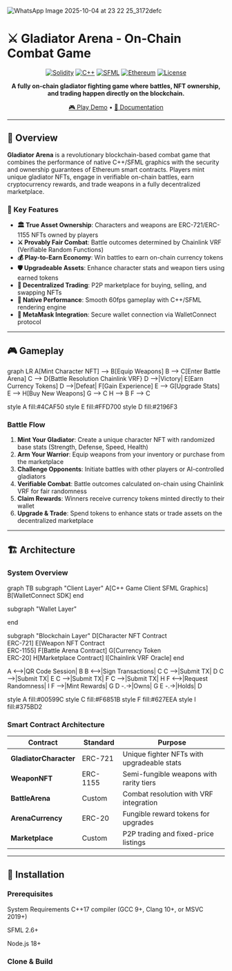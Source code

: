 ![WhatsApp Image 2025-10-04 at 23 22 25_3172defc](https://github.com/user-attachments/assets/821cffc0-fa6b-46e6-b90d-8deccbba31cf)

# ⚔️ Gladiator Arena - On-Chain Combat Game

<div align="center">

[![Solidity](https://img.shields.io/badge/Solidity-0.8.20-363636?style=for-the-badge&logo=solidity)](https://soliditylang.org/)
[![C++](https://img.shields.io/badge/C++-17-00599C?style=for-the-badge&logo=cplusplus)](https://isocpp.org/)
[![SFML](https://img.shields.io/badge/SFML-2.6-8CC445?style=for-the-badge&logo=sfml)](https://www.sfml-dev.org/)
[![Ethereum](https://img.shields.io/badge/Ethereum-3C3C3D?style=for-the-badge&logo=ethereum)](https://ethereum.org/)
[![License](https://img.shields.io/badge/License-MIT-yellow.svg?style=for-the-badge)](LICENSE)

**A fully on-chain gladiator fighting game where battles, NFT ownership, and trading happen directly on the blockchain.**

[🎮 Play Demo]([#installation](https://drive.google.com/file/d/1rZs6O1J-gPd5GS4QHuYRJ14zMaHlMJPY/view?usp=sharing)) • [📖 Documentation]([#documentation](https://drive.google.com/file/d/16PswiVje0G_eJIBWfSSS1bRE25wuJjk9/view?usp=sharing))

</div>

---

## 🌟 Overview

**Gladiator Arena** is a revolutionary blockchain-based combat game that combines the performance of native C++/SFML graphics with the security and ownership guarantees of Ethereum smart contracts. Players mint unique gladiator NFTs, engage in verifiable on-chain battles, earn cryptocurrency rewards, and trade weapons in a fully decentralized marketplace.

### 🎯 Key Features

- **🏛️ True Asset Ownership**: Characters and weapons are ERC-721/ERC-1155 NFTs owned by players
- **⚔️ Provably Fair Combat**: Battle outcomes determined by Chainlink VRF (Verifiable Random Functions)
- **💰 Play-to-Earn Economy**: Win battles to earn on-chain currency tokens
- **🛡️ Upgradeable Assets**: Enhance character stats and weapon tiers using earned tokens
- **🤝 Decentralized Trading**: P2P marketplace for buying, selling, and swapping NFTs
- **🎨 Native Performance**: Smooth 60fps gameplay with C++/SFML rendering engine
- **🔐 MetaMask Integration**: Secure wallet connection via WalletConnect protocol

---

## 🎮 Gameplay
graph LR
A[Mint Character NFT] --> B[Equip Weapons]
B --> C[Enter Battle Arena]
C --> D{Battle Resolution
Chainlink VRF}
D -->|Victory| E[Earn Currency Tokens]
D -->|Defeat| F[Gain Experience]
E --> G[Upgrade Stats]
E --> H[Buy New Weapons]
G --> C
H --> B
F --> C

style A fill:#4CAF50
style E fill:#FFD700
style D fill:#2196F3


### Battle Flow

1. **Mint Your Gladiator**: Create a unique character NFT with randomized base stats (Strength, Defense, Speed, Health)
2. **Arm Your Warrior**: Equip weapons from your inventory or purchase from the marketplace
3. **Challenge Opponents**: Initiate battles with other players or AI-controlled gladiators
4. **Verifiable Combat**: Battle outcomes calculated on-chain using Chainlink VRF for fair randomness
5. **Claim Rewards**: Winners receive currency tokens minted directly to their wallet
6. **Upgrade & Trade**: Spend tokens to enhance stats or trade assets on the decentralized marketplace

---

## 🏗️ Architecture

### System Overview

graph TB
subgraph "Client Layer"
A[C++ Game Client
SFML Graphics]
B[WalletConnect SDK]
end

subgraph "Wallet Layer"

end

subgraph "Blockchain Layer"
    D[Character NFT Contract<br/>ERC-721]
    E[Weapon NFT Contract<br/>ERC-1155]
    F[Battle Arena Contract]
    G[Currency Token<br/>ERC-20]
    H[Marketplace Contract]
    I[Chainlink VRF Oracle]
end

A <-->|QR Code Session| B
B <-->|Sign Transactions| C
C -->|Submit TX| D
C -->|Submit TX| E
C -->|Submit TX| F
C -->|Submit TX| H
F <-->|Request Randomness| I
F -->|Mint Rewards| G
D -.->|Owns| G
E -.->|Holds| D

style A fill:#00599C
style C fill:#F6851B
style F fill:#627EEA
style I fill:#375BD2


### Smart Contract Architecture

| Contract | Standard | Purpose |
|----------|----------|---------|
| **GladiatorCharacter** | ERC-721 | Unique fighter NFTs with upgradeable stats |
| **WeaponNFT** | ERC-1155 | Semi-fungible weapons with rarity tiers |
| **BattleArena** | Custom | Combat resolution with VRF integration |
| **ArenaCurrency** | ERC-20 | Fungible reward tokens for upgrades |
| **Marketplace** | Custom | P2P trading and fixed-price listings |

---

## 🚀 Installation

### Prerequisites

System Requirements
C++17 compiler (GCC 9+, Clang 10+, or MSVC 2019+)

SFML 2.6+

Node.js 18+
### Clone & Build
